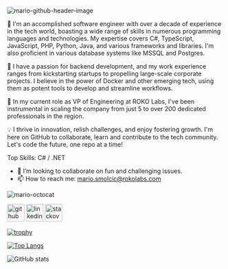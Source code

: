 ![mario-github-header-image](https://github.com/msmolcic/msmolcic/assets/6571127/774635fa-34f3-4580-b8d4-b854b2e79409)

👋 I'm an accomplished software engineer with over a decade of experience in the tech world, boasting a wide range of skills in numerous programming languages and technologies. My expertise covers C#, TypeScript, JavaScript, PHP, Python, Java, and various frameworks and libraries. I'm also proficient in various database systems like MSSQL and Postgres.

🔧 I have a passion for backend development, and my work experience ranges from kickstarting startups to propelling large-scale corporate projects. I believe in the power of Docker and other emerging tech, using them as potent tools to develop and streamline workflows.

💼 In my current role as VP of Engineering at ROKO Labs, I've been instrumental in scaling the company from just 5 to over 200 dedicated professionals in the region.

💡 I thrive in innovation, relish challenges, and enjoy fostering growth. I'm here on GitHub to collaborate, learn and contribute to the tech community. Let's code the future, one repo at a time!

Top Skills: C# / .NET

- 👯 I’m looking to collaborate on fun and challenging issues. 
- 📫 How to reach me: mario.smolcic@rokolabs.com 

![mario-octocat](https://github.com/msmolcic/msmolcic/assets/6571127/b53064b5-bae8-4af5-ae67-f0043f139fdf)

[<img src='https://cdn.jsdelivr.net/npm/simple-icons@3.0.1/icons/github.svg' alt='github' height='40'>](https://github.com/msmolcic)  [<img src='https://cdn.jsdelivr.net/npm/simple-icons@3.0.1/icons/linkedin.svg' alt='linkedin' height='40'>](https://www.linkedin.com/in/msmolcic/)  [<img src='https://cdn.jsdelivr.net/npm/simple-icons@3.0.1/icons/stackoverflow.svg' alt='stackoverflow' height='40'>](https://stackoverflow.com/users/msmolcic)  

[![trophy](https://github-profile-trophy.vercel.app/?username=msmolcic)](https://github.com/ryo-ma/github-profile-trophy)

[![Top Langs](https://github-readme-stats.vercel.app/api/top-langs/?username=msmolcic)](https://github.com/anuraghazra/github-readme-stats)

![GitHub stats](https://github-readme-stats.vercel.app/api?username=msmolcic&show_icons=true)  
